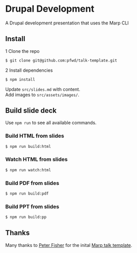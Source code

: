 # Drupal Development
A Drupal development presentation that uses the Marp CLI

## Install

1 Clone the repo
```bash
$ git clone git@github.com:pfwd/talk-template.git
`````

2 Install dependencies

```bash
$ npm install
```
Update `src/slides.md` with content.  
Add images to `src/assets/images/`.

## Build slide deck

Use `npm run` to see all available commands.

### Build HTML from slides

```bash
$ npm run build:html
```

### Watch HTML from slides

```bash
$ npm run watch:html
```

### Build PDF from slides

```bash
$ npm run build:pdf
```

### Build PPT from slides

```bash
$ npm run build:pp
```

## Thanks

Many thanks to [Peter Fisher](https://twitter.com/pfwd) for the inital [Marp talk template](https://github.com/pfwd/talk-template).
